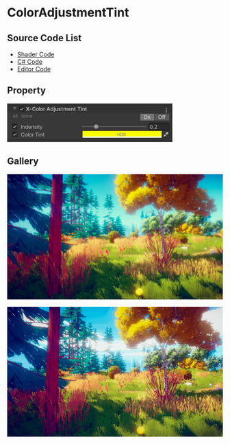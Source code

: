 ﻿
# ColorAdjustmentTint

## Source Code List
- [Shader Code](Shader/ColorAdjustmentTint.shader)
- [C# Code](ColorAdjustmentTint.cs)
- [Editor Code](Editor/ColorAdjustmentTintEditor.cs)


## Property
![](https://raw.githubusercontent.com/QianMo/X-PostProcessing-Gallery/master/Media/ColorAdjustment/ColorAdjustmentTint/ColorAdjustmentTintProperty.png)

## Gallery
![](https://raw.githubusercontent.com/QianMo/X-PostProcessing-Gallery/master/Media/ColorAdjustment/ColorAdjustmentTint/ColorAdjustmentTint.png)

![](https://raw.githubusercontent.com/QianMo/X-PostProcessing-Gallery/master/Media/ColorAdjustment/ColorAdjustmentTint/ColorAdjustmentTint.gif)